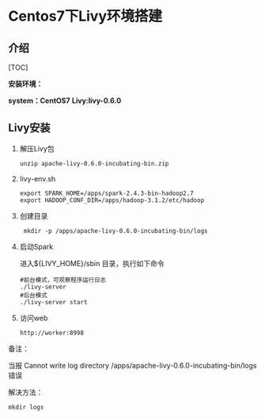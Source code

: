 # Centos7下Livy环境搭建

## 介绍

[TOC]

**安装环境：**

**system：CentOS7**
**Livy:livy-0.6.0**

## Livy安装

1. 解压Livy包

   ```html
   unzip apache-livy-0.6.0-incubating-bin.zip
   ```

2. livy-env.sh

   ```
   export SPARK_HOME=/apps/spark-2.4.3-bin-hadoop2.7
   export HADOOP_CONF_DIR=/apps/hadoop-3.1.2/etc/hadoop
   ```
   
4. 创建目录

   ```
    mkdir -p /apps/apache-livy-0.6.0-incubating-bin/logs
   ```
   
4. 启动Spark

   进入${LIVY_HOME}/sbin 目录，执行如下命令

   ```
   #前台模式，可观察程序运行日志
   ./livy-server
   #后台模式
   ./livy-server start
   ```

5. 访问web

   ```
   http://worker:8998
   ```

备注：

当报 Cannot write log directory /apps/apache-livy-0.6.0-incubating-bin/logs错误

解决方法：

```
mkdir logs
```

